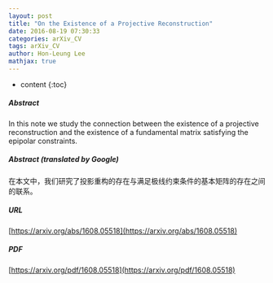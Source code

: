 ```yaml
---
layout: post
title: "On the Existence of a Projective Reconstruction"
date: 2016-08-19 07:30:33
categories: arXiv_CV
tags: arXiv_CV
author: Hon-Leung Lee
mathjax: true
---
```


* content
{:toc}

##### Abstract
In this note we study the connection between the existence of a projective reconstruction and the existence of a fundamental matrix satisfying the epipolar constraints.

##### Abstract (translated by Google)
在本文中，我们研究了投影重构的存在与满足极线约束条件的基本矩阵的存在之间的联系。

##### URL
[https://arxiv.org/abs/1608.05518](https://arxiv.org/abs/1608.05518)

##### PDF
[https://arxiv.org/pdf/1608.05518](https://arxiv.org/pdf/1608.05518)

